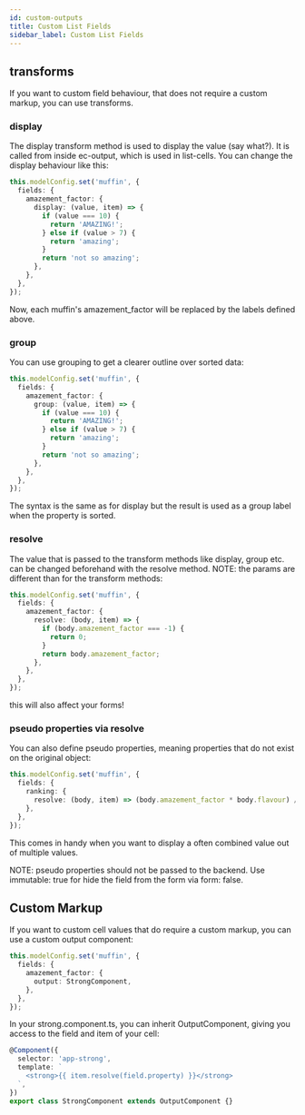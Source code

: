 ```yaml
---
id: custom-outputs
title: Custom List Fields
sidebar_label: Custom List Fields
---
```


## transforms

If you want to custom field behaviour, that does not require a custom markup, you can use transforms.

### display

The display transform method is used to display the value (say what?).
It is called from inside ec-output, which is used in list-cells.
You can change the display behaviour like this:

```ts
this.modelConfig.set('muffin', {
  fields: {
    amazement_factor: {
      display: (value, item) => {
        if (value === 10) {
          return 'AMAZING!';
        } else if (value > 7) {
          return 'amazing';
        }
        return 'not so amazing';
      },
    },
  },
});
```

Now, each muffin's amazement_factor will be replaced by the labels defined above.

### group

You can use grouping to get a clearer outline over sorted data:

```ts
this.modelConfig.set('muffin', {
  fields: {
    amazement_factor: {
      group: (value, item) => {
        if (value === 10) {
          return 'AMAZING!';
        } else if (value > 7) {
          return 'amazing';
        }
        return 'not so amazing';
      },
    },
  },
});
```

The syntax is the same as for display but the result is used as a group label when the property is sorted.

### resolve

The value that is passed to the transform methods like display, group etc. can be changed beforehand with the resolve method. NOTE: the params are different than for the transform methods:

```ts
this.modelConfig.set('muffin', {
  fields: {
    amazement_factor: {
      resolve: (body, item) => {
        if (body.amazement_factor === -1) {
          return 0;
        }
        return body.amazement_factor;
      },
    },
  },
});
```

this will also affect your forms!

### pseudo properties via resolve

You can also define pseudo properties, meaning properties that do not exist on the original object:

```ts
this.modelConfig.set('muffin', {
  fields: {
    ranking: {
      resolve: (body, item) => (body.amazement_factor * body.flavour) / body.price,
    },
  },
});
```

This comes in handy when you want to display a often combined value out of multiple values.

NOTE: pseudo properties should not be passed to the backend. Use immutable: true for hide the field from the form via form: false.

## Custom Markup

If you want to custom cell values that do require a custom markup, you can use a custom output component:

```ts
this.modelConfig.set('muffin', {
  fields: {
    amazement_factor: {
      output: StrongComponent,
    },
  },
});
```

In your strong.component.ts, you can inherit OutputComponent, giving you access to the field and item of your cell:

```ts
@Component({
  selector: 'app-strong',
  template: `
    <strong>{{ item.resolve(field.property) }}</strong>
  `,
})
export class StrongComponent extends OutputComponent {}
```
